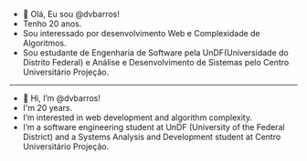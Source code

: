 -  👋 Olá, Eu sou @dvbarros!
-  Tenho 20 anos.
-  Sou interessado por desenvolvimento Web e Complexidade de Algoritmos.
-  Sou estudante de Engenharia de Software pela UnDF(Universidade do Distrito Federal) e Análise e Desenvolvimento de Sistemas pelo Centro Universitário Projeção.
-------------------------------------------------------------------------------
- 👋 Hi, I’m @dvbarros!
- I'm 20 years.
- I’m interested in web development and algorithm complexity.
- I’m a software engineering student at UnDF (University of the Federal District) and a Systems Analysis and Development student at Centro Universitário Projeção.
  
